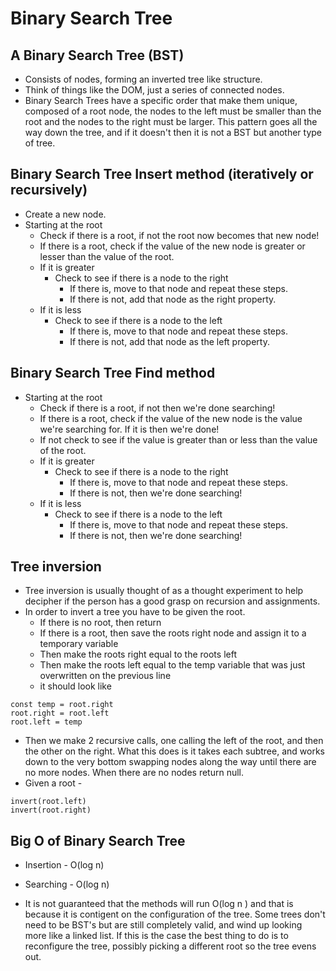 # Binary Search Tree

## A Binary Search Tree (BST)

- Consists of nodes, forming an inverted tree like structure.
- Think of things like the DOM, just a series of connected nodes.
- Binary Search Trees have a specific order that make them unique, composed of a root node, the nodes to the left must be smaller than the root and the nodes to the right must be larger. This pattern goes all the way down the tree, and if it doesn't then it is not a BST but another type of tree.

## Binary Search Tree Insert method (iteratively or recursively)

- Create a new node.
- Starting at the root
  - Check if there is a root, if not the root now becomes that new node!
  - If there is a root, check if the value of the new node is greater or lesser than the value of the root.
  - If it is greater
    - Check to see if there is a node to the right
      - If there is, move to that node and repeat these steps.
      - If there is not, add that node as the right property.
  - If it is less
    - Check to see if there is a node to the left
      - If there is, move to that node and repeat these steps.
      - If there is not, add that node as the left property.

## Binary Search Tree Find method

- Starting at the root
  - Check if there is a root, if not then we're done searching!
  - If there is a root, check if the value of the new node is the value we're searching for. If it is then we're done!
  - If not check to see if the value is greater than or less than the value of the root.
  - If it is greater
    - Check to see if there is a node to the right
      - If there is, move to that node and repeat these steps.
      - If there is not, then we're done searching!
  - If it is less
    - Check to see if there is a node to the left
      - If there is, move to that node and repeat these steps.
      - If there is not, then we're done searching!

## Tree inversion

- Tree inversion is usually thought of as a thought experiment to help decipher if the person has a good grasp on recursion and assignments.
- In order to invert a tree you have to be given the root.
  - If there is no root, then return
  - If there is a root, then save the roots right node and assign it to a temporary variable
  - Then make the roots right equal to the roots left
  - Then make the roots left equal to the temp variable that was just overwritten on the previous line
  - it should look like

```
const temp = root.right
root.right = root.left
root.left = temp
```

- Then we make 2 recursive calls, one calling the left of the root, and then the other on the right. What this does is it takes each subtree, and works down to the very bottom swapping nodes along the way until there are no more nodes. When there are no nodes return null.
- Given a root -

```
invert(root.left)
invert(root.right)
```

## Big O of Binary Search Tree

- Insertion - O(log n)
- Searching - O(log n)

- It is not guaranteed that the methods will run O(log n ) and that is because it is contigent on the configuration of the tree. Some trees don't need to be BST's but are still completely valid, and wind up looking more like a linked list. If this is the case the best thing to do is to reconfigure the tree, possibly picking a different root so the tree evens out.
